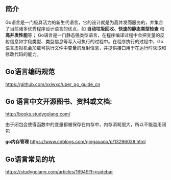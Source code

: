 ## 简介 ##
Go语言是一门极具活力的新生代语言，它的设计就是为高并发而服务的，并集合了当前诸多优秀程序设计语言的优点，如 **自动垃圾回收、快速的静态类型检查** 和 **高并发性能**等；
Go语言是一门静态强类型语言，在程序编译过程中会把变量的反射信息如字段类型、类型信息等写入可执行的过程中。在程序执行的过程中，Go语言虚拟机会加载可执行文件中变量的反射信息，并提供接口用于在运行时获取和修改代码的能力。


## Go语言编码规范
https://github.com/xxjwxc/uber_go_guide_cn

## Go 语言中文开源图书、资料或文档:
http://books.studygolang.com/

由于闭包会使得函数中的变量都被保存在内存中，内存消耗很大，所以不能滥用闭包

**go内存管理**
https://www.cnblogs.com/qingaoaoo/p/13296038.html

## Go语言常见的坑
https://studygolang.com/articles/16949?fr=sidebar